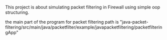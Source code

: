 This project is about simulating packet filtering in Firewall using simple oop structuring.  

the main part of the program for packet filtering path is 
"java-packet-filtering/src/main/java/packetfilter/example/javapacketfiltering/packetfilteringApp"
